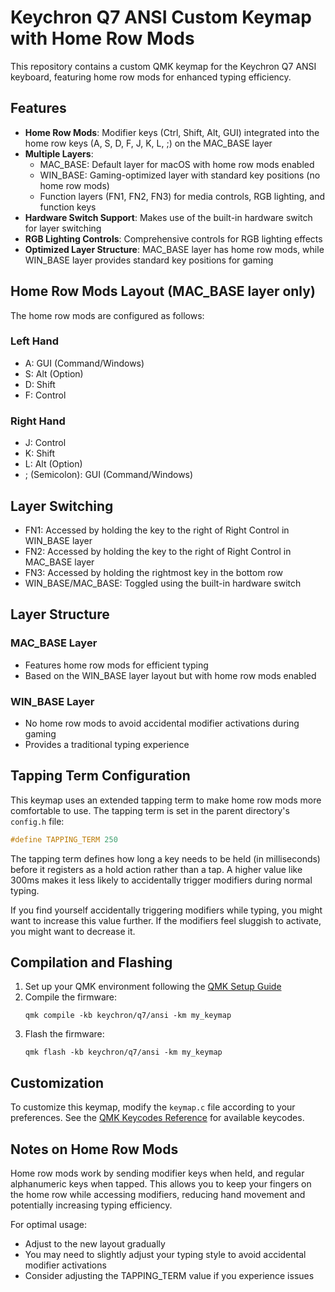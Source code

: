 # Keychron Q7 ANSI Custom Keymap with Home Row Mods

This repository contains a custom QMK keymap for the Keychron Q7 ANSI keyboard, featuring home row mods for enhanced typing efficiency.

## Features

- **Home Row Mods**: Modifier keys (Ctrl, Shift, Alt, GUI) integrated into the home row keys (A, S, D, F, J, K, L, ;) on the MAC_BASE layer
- **Multiple Layers**:
  - MAC_BASE: Default layer for macOS with home row mods enabled
  - WIN_BASE: Gaming-optimized layer with standard key positions (no home row mods)
  - Function layers (FN1, FN2, FN3) for media controls, RGB lighting, and function keys
- **Hardware Switch Support**: Makes use of the built-in hardware switch for layer switching
- **RGB Lighting Controls**: Comprehensive controls for RGB lighting effects
- **Optimized Layer Structure**: MAC_BASE layer has home row mods, while WIN_BASE layer provides standard key positions for gaming

## Home Row Mods Layout (MAC_BASE layer only)

The home row mods are configured as follows:

### Left Hand
- A: GUI (Command/Windows)
- S: Alt (Option)
- D: Shift
- F: Control

### Right Hand
- J: Control
- K: Shift
- L: Alt (Option)
- ; (Semicolon): GUI (Command/Windows)

## Layer Switching

- FN1: Accessed by holding the key to the right of Right Control in WIN_BASE layer
- FN2: Accessed by holding the key to the right of Right Control in MAC_BASE layer
- FN3: Accessed by holding the rightmost key in the bottom row
- WIN_BASE/MAC_BASE: Toggled using the built-in hardware switch

## Layer Structure

### MAC_BASE Layer
- Features home row mods for efficient typing
- Based on the WIN_BASE layer layout but with home row mods enabled

### WIN_BASE Layer
- No home row mods to avoid accidental modifier activations during gaming
- Provides a traditional typing experience

## Tapping Term Configuration

This keymap uses an extended tapping term to make home row mods more comfortable to use. The tapping term is set in the parent directory's `config.h` file:

```c
#define TAPPING_TERM 250
```

The tapping term defines how long a key needs to be held (in milliseconds) before it registers as a hold action rather than a tap. A higher value like 300ms makes it less likely to accidentally trigger modifiers during normal typing.

If you find yourself accidentally triggering modifiers while typing, you might want to increase this value further. If the modifiers feel sluggish to activate, you might want to decrease it.

## Compilation and Flashing

1. Set up your QMK environment following the [QMK Setup Guide](https://docs.qmk.fm/#/newbs_getting_started)
2. Compile the firmware:
   ```
   qmk compile -kb keychron/q7/ansi -km my_keymap
   ```
3. Flash the firmware:
   ```
   qmk flash -kb keychron/q7/ansi -km my_keymap
   ```

## Customization

To customize this keymap, modify the `keymap.c` file according to your preferences. See the [QMK Keycodes Reference](https://docs.qmk.fm/#/keycodes) for available keycodes.

## Notes on Home Row Mods

Home row mods work by sending modifier keys when held, and regular alphanumeric keys when tapped. This allows you to keep your fingers on the home row while accessing modifiers, reducing hand movement and potentially increasing typing efficiency.

For optimal usage:
- Adjust to the new layout gradually
- You may need to slightly adjust your typing style to avoid accidental modifier activations
- Consider adjusting the TAPPING_TERM value if you experience issues 